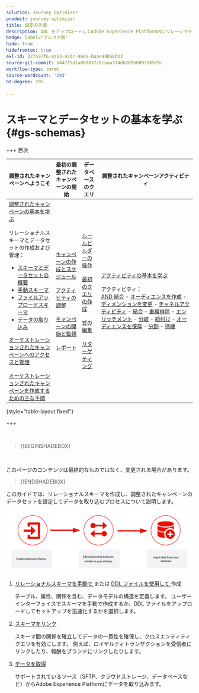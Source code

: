 ```yaml
---
solution: Journey Optimizer
product: journey optimizer
title: 設定の手順
description: DDL をアップロードしてAdobe Experience Platform内にリレーショナルスキーマを作成する方法を説明します
badge: label="アルファ版"
hide: true
hidefromtoc: true
exl-id: 327597f6-8a53-42dc-966a-baae49b58bb3
source-git-commit: 6447f5d1a060037c0ceaa374db20966097585f9c
workflow-type: tm+mt
source-wordcount: '243'
ht-degree: 29%

---
```


# スキーマとデータセットの基本を学ぶ{#gs-schemas}

+++ 目次

| 調整されたキャンペーンへようこそ | 最初の調整されたキャンペーンの開始 | データベースのクエリ | 調整されたキャンペーンアクティビティ |
|---|---|---|---|
| [ 調整されたキャンペーンの基本を学ぶ ](gs-orchestrated-campaigns.md)<br/><br/> リレーショナルスキーマとデータセットの作成および管理：</br> <ul><li>[ スキーマとデータセットの概要 ](gs-schemas.md)</li><li>[ 手動スキーマ ](manual-schema.md)</li><li>[ ファイルアップロードスキーマ ](file-upload-schema.md)</li><li>[ データの取り込み ](ingest-data.md)</li></ul>[ オーケストレーションされたキャンペーンへのアクセスと管理 ](access-manage-orchestrated-campaigns.md)<br/><br/>[ オーケストレーションされたキャンペーンを作成するための主な手順 ](gs-campaign-creation.md) | [キャンペーンの作成とスケジュール](create-orchestrated-campaign.md)<br/><br/>[アクティビティの調整](orchestrate-activities.md)<br/><br/>[キャンペーンの開始と監視](start-monitor-campaigns.md)<br/><br/>[レポート](reporting-campaigns.md) | [ルールビルダーの操作](orchestrated-rule-builder.md)<br/><br/>[最初のクエリの作成](build-query.md)<br/><br/>[式の編集](edit-expressions.md)<br/><br/>[リターゲティング](retarget.md) | [アクティビティの基本を学ぶ](activities/about-activities.md)<br/><br/>アクティビティ：<br/>[AND 結合](activities/and-join.md) - [オーディエンスを作成](activities/build-audience.md) - [ディメンションを変更](activities/change-dimension.md) - [チャネルアクティビティ](activities/channels.md) - [結合](activities/combine.md) - [重複排除](activities/deduplication.md) - [エンリッチメント](activities/enrichment.md) - [分岐](activities/fork.md) - [紐付け](activities/reconciliation.md) - [オーディエンスを保存](activities/save-audience.md) - [分割](activities/split.md) - [待機](activities/wait.md) |

{style="table-layout:fixed"}

+++

</br>

>[!BEGINSHADEBOX]

</br>

このページのコンテンツは最終的なものではなく、変更される場合があります。

>[!ENDSHADEBOX]

このガイドでは、リレーショナルスキーマを作成し、調整されたキャンペーンのデータセットを設定してデータを取り込むプロセスについて説明します。

![](assets/do-not-localize/schema_admin.png)

1. [ リレーショナルスキーマを手動で ](manual-schema.md) または [DDL ファイルを使用して ](file-upload-schema.md) 作成

   テーブル、属性、関係を含む、データモデルの構造を定義します。 ユーザーインターフェイスでスキーマを手動で作成するか、DDL ファイルをアップロードしてセットアップを迅速化するかを選択します。

1. [スキーマをリンク](file-upload-schema.md)

   スキーマ間の関係を確立してデータの一貫性を確保し、クロスエンティティクエリを有効にします。 例えば、ロイヤルティトランザクションを受信者にリンクしたり、報酬をブランドにリンクしたりします。

1. [データを取得](ingest-data.md)

   サポートされているソース（SFTP、クラウドストレージ、データベースなど）からAdobe Experience Platformにデータを取り込みます。

